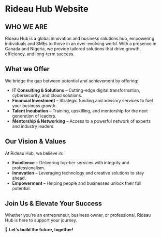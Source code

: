 # Rideau Hub Website

## WHO WE ARE

Rideau Hub is a global innovation and business solutions hub, empowering individuals and SMEs to thrive in an ever-evolving world. With a presence in Canada and Nigeria, we provide tailored solutions that drive growth, efficiency, and long-term success.

## What we Offer
We bridge the gap between potential and achievement by offering:

- **IT Consulting & Solutions** – Cutting-edge digital transformation, cybersecurity, and cloud solutions.
- **Financial Investment** – Strategic funding and advisory services to fuel your business growth.
- **Talent Incubation** – Training, upskilling, and mentorship for the next generation of leaders.
- **Mentorship & Networking** – Access to a powerful network of experts and industry leaders.

## Our Vision & Values
At Rideau Hub, we believe in:

- **Excellence** – Delivering top-tier services with integrity and professionalism.
- **Innovation** – Leveraging technology and creative solutions to stay ahead.
- **Empowerment** – Helping people and businesses unlock their full potential.

## Join Us & Elevate Your Success
Whether you're an entrepreneur, business owner, or professional, Rideau Hub is here to support your journey.

🚀 **Let's build the future, together!**
